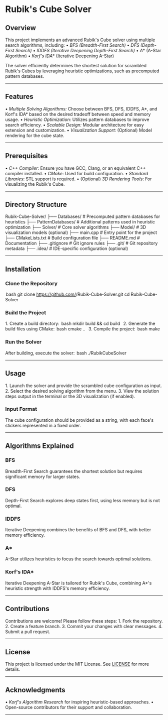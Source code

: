 # Rubik's Cube Solver

## Overview
This project implements an advanced Rubik's Cube solver using multiple search algorithms, including:
•⁠  ⁠*BFS (Breadth-First Search)*
•⁠  ⁠*DFS (Depth-First Search)*
•⁠  ⁠*IDDFS (Iterative Deepening Depth-First Search)*
•⁠  ⁠*A** (A-Star Algorithm)
•⁠  ⁠*Korf's IDA** (Iterative Deepening A-Star)

The solver efficiently determines the shortest solution for scrambled Rubik's Cubes by leveraging heuristic optimizations, such as precomputed pattern databases.

---

## Features
•⁠  ⁠*Multiple Solving Algorithms:* Choose between BFS, DFS, IDDFS, A*, and Korf's IDA* based on the desired tradeoff between speed and memory usage.
•⁠  ⁠*Heuristic Optimization:* Utilizes pattern databases to improve search efficiency.
•⁠  ⁠*Scalable Design:* Modular architecture for easy extension and customization.
•⁠  ⁠*Visualization Support:* (Optional) Model rendering for the cube state.

---

## Prerequisites
•⁠  ⁠*C++ Compiler*: Ensure you have GCC, Clang, or an equivalent C++ compiler installed.
•⁠  ⁠*CMake*: Used for build configuration.
•⁠  ⁠*Standard Libraries*: STL support is required.
•⁠  ⁠(Optional) *3D Rendering Tools*: For visualizing the Rubik's Cube.

---

## Directory Structure

Rubik-Cube-Solver/
├── Databases/              # Precomputed pattern databases for heuristics
├── PatternDatabases/       # Additional patterns used in heuristic optimization
├── Solver/                 # Core solver algorithms
├── Model/                  # 3D visualization models (optional)
├── main.cpp                # Entry point for the project
├── CMakeLists.txt          # Build configuration file
├── README.md               # Documentation
├── .gitignore              # Git ignore rules
├── .git/                   # Git repository metadata
├── .idea/                  # IDE-specific configuration (optional)


---

## Installation
### Clone the Repository
⁠ bash
git clone https://github.com/<your-username>/Rubik-Cube-Solver.git
cd Rubik-Cube-Solver
 ⁠

### Build the Project
1.⁠ ⁠Create a build directory:
   ⁠ bash
   mkdir build && cd build
    ⁠
2.⁠ ⁠Generate the build files using CMake:
   ⁠ bash
   cmake ..
    ⁠
3.⁠ ⁠Compile the project:
   ⁠ bash
   make
    ⁠

### Run the Solver
After building, execute the solver:
⁠ bash
./RubikCubeSolver
 ⁠

---

## Usage
1.⁠ ⁠Launch the solver and provide the scrambled cube configuration as input.
2.⁠ ⁠Select the desired solving algorithm from the menu.
3.⁠ ⁠View the solution steps output in the terminal or the 3D visualization (if enabled).

### Input Format
The cube configuration should be provided as a string, with each face's stickers represented in a fixed order.

---

## Algorithms Explained
### BFS
Breadth-First Search guarantees the shortest solution but requires significant memory for larger states.

### DFS
Depth-First Search explores deep states first, using less memory but is not optimal.

### IDDFS
Iterative Deepening combines the benefits of BFS and DFS, with better memory efficiency.

### A*
A-Star utilizes heuristics to focus the search towards optimal solutions.

### Korf's IDA*
Iterative Deepening A-Star is tailored for Rubik's Cube, combining A*'s heuristic strength with IDDFS's memory efficiency.

---

## Contributions
Contributions are welcome! Please follow these steps:
1.⁠ ⁠Fork the repository.
2.⁠ ⁠Create a feature branch.
3.⁠ ⁠Commit your changes with clear messages.
4.⁠ ⁠Submit a pull request.

---

## License
This project is licensed under the MIT License. See [LICENSE](LICENSE) for more details.

---

## Acknowledgments
•⁠  ⁠*Korf's Algorithm Research* for inspiring heuristic-based approaches.
•⁠  ⁠Open-source contributors for their support and collaboration.

---
